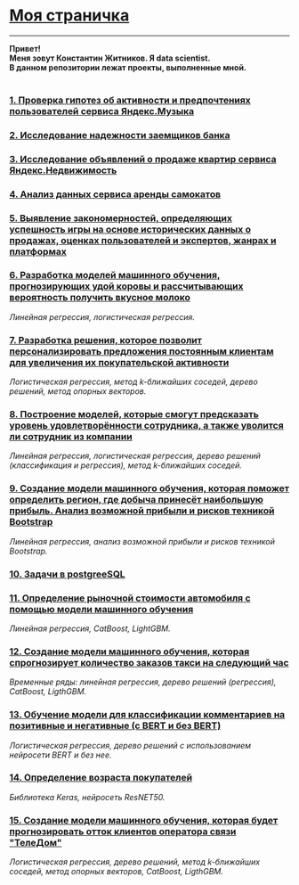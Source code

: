 # [Моя страничка](https://zhkoss.github.io/Repo_DS/)
------------------------------------------------------
**Привет!** <br>
**Меня зовут Константин Житников. Я data scientist.** <br>
**В данном репозитории лежат проекты, выполненные мной.** <br><br>
### [1. Проверка гипотез об активности и предпочтениях пользователей сервиса Яндекс.Музыка](https://github.com/zhkoss/Repo_DS/tree/main/Projects/0_Basic_python)
### [2. Исследование надежности заемщиков банка](https://github.com/zhkoss/Repo_DS/tree/main/Projects/1_Pre-processing)
### [3. Исследование объявлений о продаже квартир сервиса Яндекс.Недвижимость](https://github.com/zhkoss/Repo_DS/tree/main/Projects/2_Exploratort_data_analysis)
### [4. Анализ данных сервиса аренды самокатов](https://github.com/zhkoss/Repo_DS/tree/main/Projects/3_Statistical_data_analysis)
### [5. Выявление закономерностей, определяющих успешность игры на основе исторических данных о продажах, оценках пользователей и экспертов, жанрах и платформах](https://github.com/zhkoss/Repo_DS/tree/main/Projects/4_Prefabricated_project_1)
### [6. Разработка моделей машинного обучения, прогнозирующих удой коровы и рассчитывающих вероятность получить вкусное молоко](https://github.com/zhkoss/Repo_DS/tree/main/Projects/5_Linear_models_in_ML)
*Линейная регрессия, логистическая регрессия.*
### [7. Разработка решения, которое позволит персонализировать предложения постоянным клиентам для увеличения их покупательской активности](https://github.com/zhkoss/Repo_DS/tree/main/Projects/6_Supervised_learning)
*Логистическая регрессия, метод k-ближайших соседей, дерево решений, метод опорных векторов.*
### [8. Построение моделей, которые смогут предсказать уровень удовлетворённости сотрудника, а также уволится ли сотрудник из компании](https://github.com/zhkoss/Repo_DS/tree/main/Projects/7_Prefabricated_project_2)
*Линейная регрессия, логистическая регрессия, дерево решений (классификация и регрессия), метод k-ближайших соседей.*
### [9. Создание модели машинного обучения, которая поможет определить регион, где добыча принесёт наибольшую прибыль. Анализ возможной прибыли и рисков техникой Bootstrap](https://github.com/zhkoss/Repo_DS/tree/main/Projects/8_ML_in_business)
*Линейная регрессия, анализ возможной прибыли и рисков техникой Bootstrap.*
### [10. Задачи в postgreeSQL](https://github.com/zhkoss/Repo_DS/tree/main/Projects/9_SQL)
### [11. Определение рыночной стоимости автомобиля с помощью модели машинного обучения](https://github.com/zhkoss/Repo_DS/tree/main/Projects/10_Numerical_methods)
*Линейная регрессия, CatBoost, LightGBM.*
### [12. Создание модели машинного обучения, которая спрогнозирует количество заказов такси на следующий час](https://github.com/zhkoss/Repo_DS/tree/main/Projects/11_Time_series)
*Временные ряды: линейная регрессия, дерево решений (регрессия), CatBoost, LigthGBM.*
### [13. Обучение модели для классификации комментариев на позитивные и негативные (с BERT и без BERT)](https://github.com/zhkoss/Repo_DS/tree/main/Projects/12_ML_for_texts)
*Логистическая регрессия, дерево решений с использованием нейросети BERT и без нее.*
### [14. Определение возраста покупателей](https://github.com/zhkoss/Repo_DS/tree/main/Projects/13_Computer_vision)
*Библиотека Keras, нейросеть ResNET50.*
### [15. Создание модели машинного обучения, которая будет прогнозировать отток клиентов оператора связи "ТелеДом"](https://github.com/zhkoss/Repo_DS/tree/main/Projects/14_Telecom_classification)
*Логистическая регрессия, дерево решений, метод k-ближайших соседей, метод опорных векторов, CatBoost, LigthGBM.*

